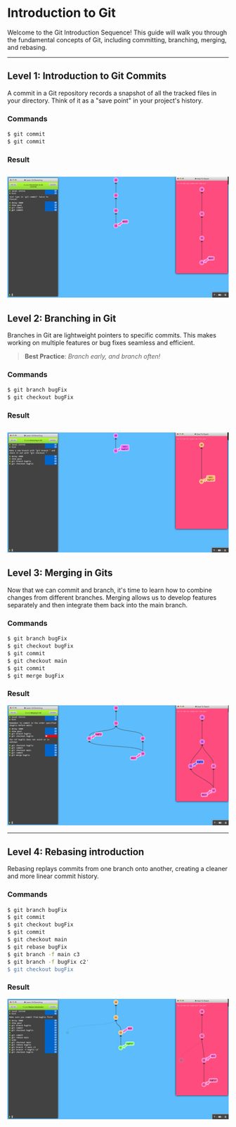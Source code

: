 # Introduction to Git

Welcome to the Git Introduction Sequence! This guide will walk you through the fundamental concepts of Git, including committing, branching, merging, and rebasing.

---

## Level 1: Introduction to Git Commits
A commit in a Git repository records a snapshot of all the tracked files in your directory. Think of it as a "save point" in your project's history.

### Commands
```bash
$ git commit
$ git commit
```

### Result
![alt text](image-9.png)
---

## Level 2: Branching in Git
Branches in Git are lightweight pointers to specific commits. This makes working on multiple features or bug fixes seamless and efficient.

> **Best Practice**: *Branch early, and branch often!*

### Commands
```bash
$ git branch bugFix
$ git checkout bugFix
```

### Result
![alt text](image.png)
---

## Level 3: Merging in Gits
Now that we can commit and branch, it's time to learn how to combine changes from different branches. Merging allows us to develop features separately and then integrate them back into the main branch.

### Commands
```bash
$ git branch bugFix
$ git checkout bugFix
$ git commit
$ git checkout main
$ git commit
$ git merge bugFix
```

### Result
![alt text](image-1.png)

---

## Level 4: Rebasing introduction
Rebasing replays commits from one branch onto another, creating a cleaner and more linear commit history.


### Commands
```bash
$ git branch bugFix
$ git commit
$ git checkout bugFix
$ git commit
$ git checkout main
$ git rebase bugFix
$ git branch -f main c3
$ git branch -f bugFix c2'
$ git checkout bugFix
```

### Result
![alt text](image-2.png)


